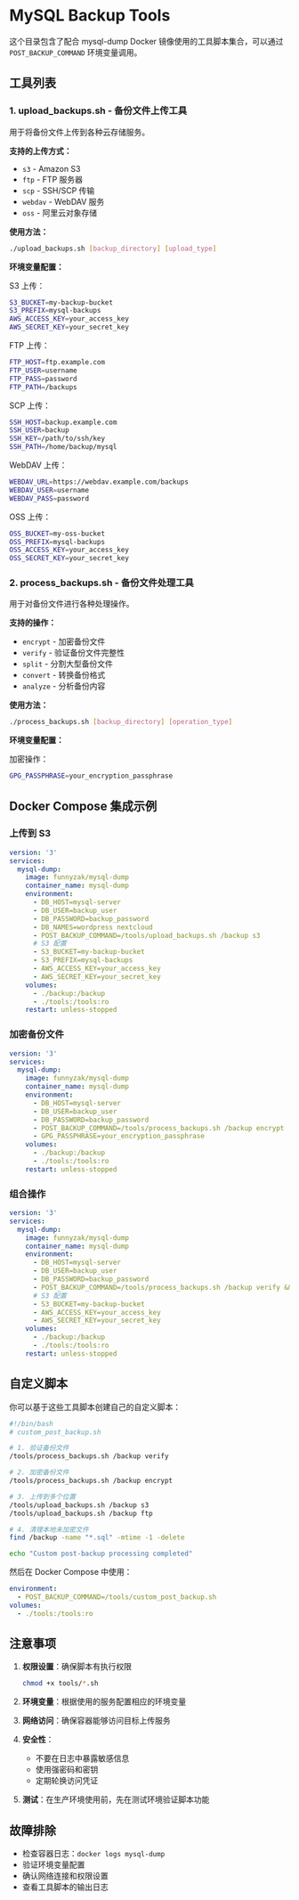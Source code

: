 # MySQL Backup Tools

这个目录包含了配合 mysql-dump Docker 镜像使用的工具脚本集合，可以通过 `POST_BACKUP_COMMAND` 环境变量调用。

## 工具列表

### 1. upload_backups.sh - 备份文件上传工具

用于将备份文件上传到各种云存储服务。

**支持的上传方式：**
- `s3` - Amazon S3
- `ftp` - FTP 服务器
- `scp` - SSH/SCP 传输
- `webdav` - WebDAV 服务
- `oss` - 阿里云对象存储

**使用方法：**
```bash
./upload_backups.sh [backup_directory] [upload_type]
```

**环境变量配置：**

S3 上传：
```bash
S3_BUCKET=my-backup-bucket
S3_PREFIX=mysql-backups
AWS_ACCESS_KEY=your_access_key
AWS_SECRET_KEY=your_secret_key
```

FTP 上传：
```bash
FTP_HOST=ftp.example.com
FTP_USER=username
FTP_PASS=password
FTP_PATH=/backups
```

SCP 上传：
```bash
SSH_HOST=backup.example.com
SSH_USER=backup
SSH_KEY=/path/to/ssh/key
SSH_PATH=/home/backup/mysql
```

WebDAV 上传：
```bash
WEBDAV_URL=https://webdav.example.com/backups
WEBDAV_USER=username
WEBDAV_PASS=password
```

OSS 上传：
```bash
OSS_BUCKET=my-oss-bucket
OSS_PREFIX=mysql-backups
OSS_ACCESS_KEY=your_access_key
OSS_SECRET_KEY=your_secret_key
```

### 2. process_backups.sh - 备份文件处理工具

用于对备份文件进行各种处理操作。

**支持的操作：**
- `encrypt` - 加密备份文件
- `verify` - 验证备份文件完整性
- `split` - 分割大型备份文件
- `convert` - 转换备份格式
- `analyze` - 分析备份内容

**使用方法：**
```bash
./process_backups.sh [backup_directory] [operation_type]
```

**环境变量配置：**

加密操作：
```bash
GPG_PASSPHRASE=your_encryption_passphrase
```

## Docker Compose 集成示例

### 上传到 S3

```yaml
version: '3'
services:
  mysql-dump:
    image: funnyzak/mysql-dump
    container_name: mysql-dump
    environment:
      - DB_HOST=mysql-server
      - DB_USER=backup_user
      - DB_PASSWORD=backup_password
      - DB_NAMES=wordpress nextcloud
      - POST_BACKUP_COMMAND=/tools/upload_backups.sh /backup s3
      # S3 配置
      - S3_BUCKET=my-backup-bucket
      - S3_PREFIX=mysql-backups
      - AWS_ACCESS_KEY=your_access_key
      - AWS_SECRET_KEY=your_secret_key
    volumes:
      - ./backup:/backup
      - ./tools:/tools:ro
    restart: unless-stopped
```

### 加密备份文件

```yaml
version: '3'
services:
  mysql-dump:
    image: funnyzak/mysql-dump
    container_name: mysql-dump
    environment:
      - DB_HOST=mysql-server
      - DB_USER=backup_user
      - DB_PASSWORD=backup_password
      - POST_BACKUP_COMMAND=/tools/process_backups.sh /backup encrypt
      - GPG_PASSPHRASE=your_encryption_passphrase
    volumes:
      - ./backup:/backup
      - ./tools:/tools:ro
    restart: unless-stopped
```

### 组合操作

```yaml
version: '3'
services:
  mysql-dump:
    image: funnyzak/mysql-dump
    container_name: mysql-dump
    environment:
      - DB_HOST=mysql-server
      - DB_USER=backup_user
      - DB_PASSWORD=backup_password
      - POST_BACKUP_COMMAND=/tools/process_backups.sh /backup verify && /tools/upload_backups.sh /backup s3
      # S3 配置
      - S3_BUCKET=my-backup-bucket
      - AWS_ACCESS_KEY=your_access_key
      - AWS_SECRET_KEY=your_secret_key
    volumes:
      - ./backup:/backup
      - ./tools:/tools:ro
    restart: unless-stopped
```

## 自定义脚本

你可以基于这些工具脚本创建自己的自定义脚本：

```bash
#!/bin/bash
# custom_post_backup.sh

# 1. 验证备份文件
/tools/process_backups.sh /backup verify

# 2. 加密备份文件
/tools/process_backups.sh /backup encrypt

# 3. 上传到多个位置
/tools/upload_backups.sh /backup s3
/tools/upload_backups.sh /backup ftp

# 4. 清理本地未加密文件
find /backup -name "*.sql" -mtime -1 -delete

echo "Custom post-backup processing completed"
```

然后在 Docker Compose 中使用：

```yaml
environment:
  - POST_BACKUP_COMMAND=/tools/custom_post_backup.sh
volumes:
  - ./tools:/tools:ro
```

## 注意事项

1. **权限设置**：确保脚本有执行权限
   ```bash
   chmod +x tools/*.sh
   ```

2. **环境变量**：根据使用的服务配置相应的环境变量

3. **网络访问**：确保容器能够访问目标上传服务

4. **安全性**：
   - 不要在日志中暴露敏感信息
   - 使用强密码和密钥
   - 定期轮换访问凭证

5. **测试**：在生产环境使用前，先在测试环境验证脚本功能

## 故障排除

- 检查容器日志：`docker logs mysql-dump`
- 验证环境变量配置
- 确认网络连接和权限设置
- 查看工具脚本的输出日志 